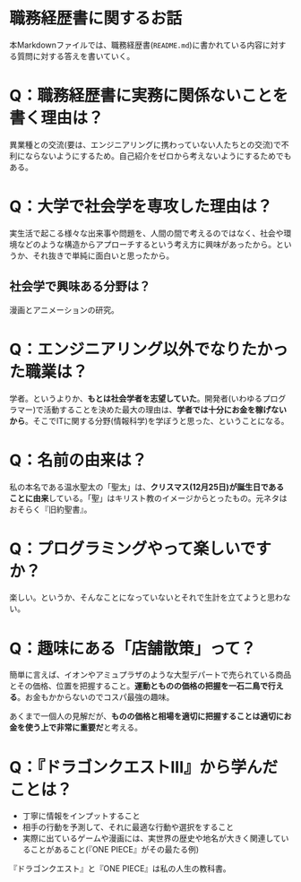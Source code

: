 # 職務経歴書に関するお話

本Markdownファイルでは、職務経歴書(`README.md`)に書かれている内容に対する質問に対する答えを書いていく。

# Q：職務経歴書に実務に関係ないことを書く理由は？

異業種との交流(要は、エンジニアリングに携わっていない人たちとの交流)で不利にならないようにするため。自己紹介をゼロから考えないようにするためでもある。

# Q：大学で社会学を専攻した理由は？

実生活で起こる様々な出来事や問題を、人間の間で考えるのではなく、社会や環境などのような構造からアプローチするという考え方に興味があったから。というか、それ抜きで単純に面白いと思ったから。

## 社会学で興味ある分野は？

漫画とアニメーションの研究。

# Q：エンジニアリング以外でなりたかった職業は？

学者。というよりか、**もとは社会学者を志望していた**。開発者(いわゆるプログラマー)で活動することを決めた最大の理由は、**学者では十分にお金を稼げないから**。そこでITに関する分野(情報科学)を学ぼうと思った、ということになる。

# Q：名前の由来は？

私の本名である温水聖太の「聖太」は、**クリスマス(12月25日)が誕生日であることに由来**している。「聖」はキリスト教のイメージからとったもの。元ネタはおそらく『旧約聖書』。

# Q：プログラミングやって楽しいですか？

楽しい。というか、そんなことになっていないとそれで生計を立てようと思わない。

# Q：趣味にある「店舗散策」って？

簡単に言えば、イオンやアミュプラザのような大型デパートで売られている商品とその価格、位置を把握すること。**運動とものの価格の把握を一石二鳥で行える**。お金もかからないのでコスパ最強の趣味。

あくまで一個人の見解だが、**ものの価格と相場を適切に把握することは適切にお金を使う上で非常に重要だ**と考える。

# Q：『ドラゴンクエストIII』から学んだことは？

* 丁寧に情報をインプットすること
* 相手の行動を予測して、それに最適な行動や選択をすること
* 実際に出ているゲームや漫画には、実世界の歴史や地名が大きく関連していることがあること(『ONE PIECE』がその最たる例)

『ドラゴンクエスト』と『ONE PIECE』は私の人生の教科書。
